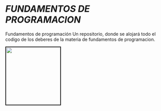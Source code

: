 *****FUNDAMENTOS DE PROGRAMACION*****
====================

Fundamentos de programación
Un repositorio, donde se alojará todo el codigo de los deberes de la materia de fundamentos de programacion.
 

<img src="http://360.espe.edu.ec/images/Logo%20ESPE.png" WIDTH=170 HEIGHT=180 BORDER=2  align=middle>
